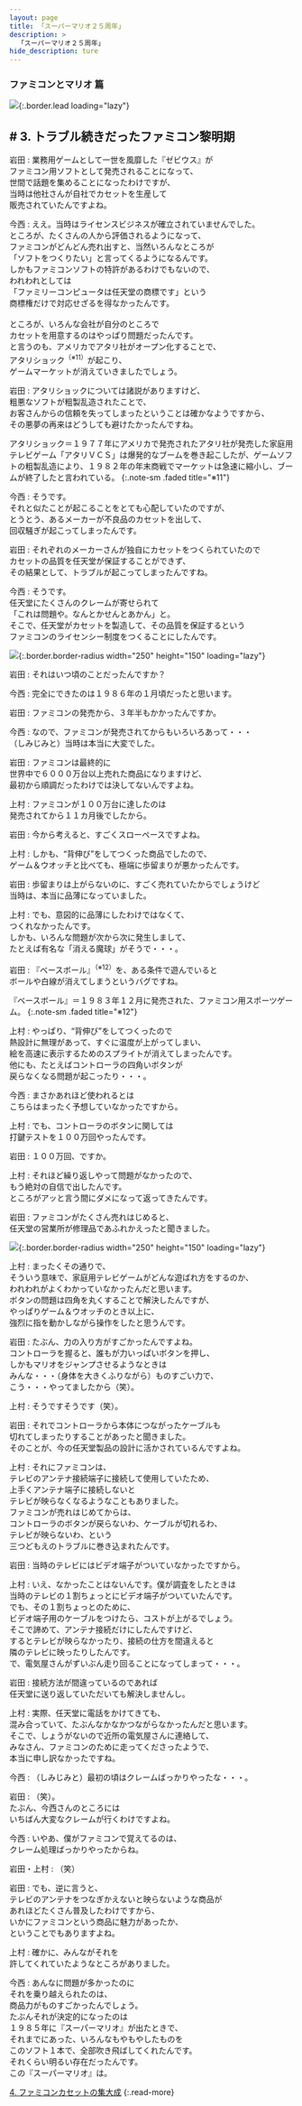 ```yaml
---
layout: page
title: 「スーパーマリオ２５周年」
description: >
  「スーパーマリオ２５周年」
hide_description: ture
---
```


### ファミコンとマリオ 篇

![](/others/interviews/jp/etc/mario25th/vol1/img/mainvisual3.jpg){:.border.lead loading="lazy"}

## # 3. トラブル続きだったファミコン黎明期

岩田
: 業務用ゲームとして一世を風靡した『ゼビウス』が<br>ファミコン用ソフトとして発売されることになって、<br>世間で話題を集めることになったわけですが、<br>当時は他社さんが自社でカセットを生産して<br>販売されていたんですよね。

今西
: ええ。当時はライセンスビジネスが確立されていませんでした。<br>ところが、たくさんの人から評価されるようになって、<br>ファミコンがどんどん売れ出すと、当然いろんなところが<br>「ソフトをつくりたい」と言ってくるようになるんです。<br>しかもファミコンソフトの特許があるわけでもないので、<br>われわれとしては<br>「ファミリーコンピュータは任天堂の商標です」という<br>商標権だけで対応せざるを得なかったんです。<br><br>ところが、いろんな会社が自分のところで<br>カセットを用意するのはやっぱり問題だったんです。<br>と言うのも、アメリカでアタリ社がオープン化することで、<br>アタリショック<sup>（※11）</sup>が起こり、<br>ゲームマーケットが消えていきましたでしょう。

岩田
: アタリショックについては諸説がありますけど、<br>粗悪なソフトが粗製乱造されたことで、<br>お客さんからの信頼を失ってしまったということは確かなようですから、<br>その悪夢の再来はどうしても避けたかったんですね。

アタリショック＝１９７７年にアメリカで発売されたアタリ社が発売した家庭用テレビゲーム「アタリＶＣＳ」は爆発的なブームを巻き起こしたが、ゲームソフトの粗製乱造により、１９８２年の年末商戦でマーケットは急速に縮小し、ブームが終了したと言われている。
{:.note-sm .faded title="※11"}

今西
: そうです。<br>それと似たことが起こることをとても心配していたのですが、<br>とうとう、あるメーカーが不良品のカセットを出して、<br>回収騒ぎが起こってしまったんです。

岩田
: それぞれのメーカーさんが独自にカセットをつくられていたので<br>カセットの品質を任天堂が保証することができず、<br>その結果として、トラブルが起こってしまったんですね。

今西
: そうです。<br>任天堂にたくさんのクレームが寄せられて<br>「これは問題や。なんとかせんとあかん」と。<br>そこで、任天堂がカセットを製造して、その品質を保証するという<br>ファミコンのライセンシー制度をつくることにしたんです。

![](/others/interviews/jp/etc/mario25th/vol1/img/photo8.jpg){:.border.border-radius width="250" height="150" loading="lazy"}

岩田
: それはいつ頃のことだったんですか？

今西
: 完全にできたのは１９８６年の１月頃だったと思います。

岩田
: ファミコンの発売から、３年半もかかったんですか。

今西
: なので、ファミコンが発売されてからもいろいろあって・・・<br>（しみじみと）当時は本当に大変でした。

岩田
: ファミコンは最終的に<br>世界中で６０００万台以上売れた商品になりますけど、<br>最初から順調だったわけでは決してないんですよね。

上村
: ファミコンが１００万台に達したのは<br>発売されてから１１カ月後でしたから。

岩田
: 今から考えると、すごくスローペースですよね。

上村
: しかも、“背伸び”をしてつくった商品でしたので、<br>ゲーム＆ウオッチと比べても、極端に歩留まりが悪かったんです。

岩田
: 歩留まりは上がらないのに、すごく売れていたからでしょうけど<br>当時は、本当に品薄になっていました。

上村
: でも、意図的に品薄にしたわけではなくて、<br>つくれなかったんです。<br>しかも、いろんな問題が次から次に発生しまして、<br>たとえば有名な「消える魔球」がそうで・・・。

岩田
: 『ベースボール』<sup>（※12）</sup>を、ある条件で遊んでいると<br>ボールや白線が消えてしまうというバグですね。

『ベースボール』＝１９８３年１２月に発売された、ファミコン用スポーツゲーム。
{:.note-sm .faded title="※12"}

上村
: やっぱり、“背伸び”をしてつくったので<br>熱設計に無理があって、すぐに温度が上がってしまい、<br>絵を高速に表示するためのスプライトが消えてしまったんです。<br>他にも、たとえばコントローラの四角いボタンが<br>戻らなくなる問題が起こったり・・・。

今西
: まさかあれほど使われるとは<br>こちらはまったく予想していなかったですから。

上村
: でも、コントローラのボタンに関しては<br>打鍵テストを１００万回やったんです。

岩田
: １００万回、ですか。

上村
: それほど繰り返しやって問題がなかったので、<br>もう絶対の自信で出したんです。<br>ところがアッと言う間にダメになって返ってきたんです。

岩田
: ファミコンがたくさん売れはじめると、<br>任天堂の営業所が修理品であふれかえったと聞きました。

![](/others/interviews/jp/etc/mario25th/vol1/img/photo9.jpg){:.border.border-radius width="250" height="150" loading="lazy"}

上村
: まったくその通りで、<br>そういう意味で、家庭用テレビゲームがどんな遊ばれ方をするのか、<br>われわれがよくわかっていなかったんだと思います。<br>ボタンの問題は四角を丸くすることで解決したんですが、<br>やっぱりゲーム＆ウオッチのとき以上に、<br>強烈に指を動かしながら操作をしたと思うんです。

岩田
: たぶん、力の入り方がすごかったんですよね。<br>コントローラを握ると、誰もが力いっぱいボタンを押し、<br>しかもマリオをジャンプさせるようなときは<br>みんな・・・（身体を大きくふりながら）ものすごい力で、<br>こう・・・やってましたから（笑）。

上村
: そうですそうです（笑）。

岩田
: それでコントローラから本体につながったケーブルも<br>切れてしまったりすることがあったと聞きました。<br>そのことが、今の任天堂製品の設計に活かされているんですよね。

上村
: それにファミコンは、<br>テレビのアンテナ接続端子に接続して使用していたため、<br>上手くアンテナ端子に接続しないと<br>テレビが映らなくなるようなこともありました。<br>ファミコンが売れはじめてからは、<br>コントローラのボタンが戻らないわ、ケーブルが切れるわ、<br>テレビが映らないわ、という<br>三つどもえのトラブルに巻き込まれたんです。

岩田
: 当時のテレビにはビデオ端子がついていなかったですから。

上村
: いえ、なかったことはないんです。僕が調査をしたときは<br>当時のテレビの１割ちょっとにビデオ端子がついていたんです。<br>でも、その１割ちょっとのために、<br>ビデオ端子用のケーブルをつけたら、コストが上がるでしょう。<br>そこで諦めて、アンテナ接続だけにしたんですけど、<br>するとテレビが映らなかったり、接続の仕方を間違えると<br>隣のテレビに映ったりしたんです。<br>で、電気屋さんがずいぶん走り回ることになってしまって・・・。

岩田
: 接続方法が間違っているのであれば<br>任天堂に送り返していただいても解決しませんし。

上村
: 実際、任天堂に電話をかけてきても、<br>混み合っていて、たぶんなかなかつながらなかったんだと思います。<br>そこで、しょうがないので近所の電気屋さんに連絡して、<br>みなさん、ファミコンのために走ってくださったようで、<br>本当に申し訳なかったですね。

今西
: （しみじみと）最初の頃はクレームばっかりやったな・・・。

岩田
: （笑）。<br>たぶん、今西さんのところには<br>いちばん大変なクレームが行くわけですよね。

今西
: いやあ、僕がファミコンで覚えてるのは、<br>クレーム処理ばっかりやったからね。

岩田・上村
: （笑）

岩田
: でも、逆に言うと、<br>テレビのアンテナをつなぎかえないと映らないような商品が<br>あれほどたくさん普及したわけですから、<br>いかにファミコンという商品に魅力があったか、<br>ということでもありますよね。

上村
: 確かに、みんながそれを<br>許してくれていたようなところがありました。

今西
: あんなに問題が多かったのに<br>それを乗り越えられたのは、<br>商品力がものすごかったんでしょう。<br>たぶんそれが決定的になったのは<br>１９８５年に『スーパーマリオ』が出たときで、<br>それまでにあった、いろんなもやもやしたものを<br>このソフト１本で、全部吹き飛ばしてくれたんです。<br>それくらい明るい存在だったんです。<br>この『スーパーマリオ』は。

[4. ファミコンカセットの集大成](4.md)
{:.read-more}

